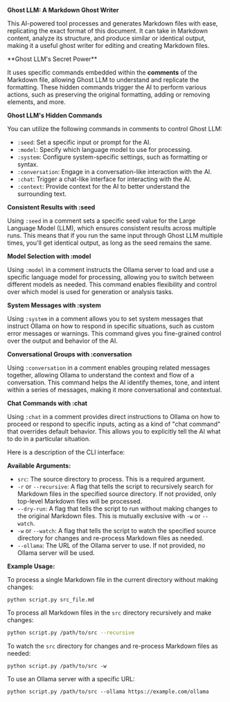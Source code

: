 <!-- #model llama3.1:latest -->
<!-- #system output markdown but limit answer to few sentences -->
<!-- #chat Ghost llm is ghost writer that process markdown files exactly like this one-->

**Ghost LLM: A Markdown Ghost Writer**

This AI-powered tool processes and generates Markdown files with ease, replicating the exact format of this document. It can take in Markdown content, analyze its structure, and produce similar or identical output, making it a useful ghost writer for editing and creating Markdown files.
<!-- /chat 2c72b0cc -->
<!-- #chat it does it thanks to command that are hidden in the comments -->**Ghost LLM's Secret Power**

It uses specific commands embedded within the **comments** of the Markdown file, allowing Ghost LLM to understand and replicate the formatting. These hidden commands trigger the AI to perform various actions, such as preserving the original formatting, adding or removing elements, and more.
<!-- /chat fe27afb9 -->
<!-- #chat you can use : seed, model, system, conversation, chat and context -->
**Ghost LLM's Hidden Commands**

You can utilize the following commands in comments to control Ghost LLM:

* `:seed`: Set a specific input or prompt for the AI.
* `:model`: Specify which language model to use for processing.
* `:system`: Configure system-specific settings, such as formatting or syntax.
* `:conversation`: Engage in a conversation-like interaction with the AI.
* `:chat`: Trigger a chat-like interface for interacting with the AI.
* `:context`: Provide context for the AI to better understand the surrounding text.
<!-- /chat 6c4261ff -->
<!-- #chat seed set the seed for the llm so you get consisten results other the runs -->
**Consistent Results with :seed**

Using `:seed` in a comment sets a specific seed value for the Large Language Model (LLM), which ensures consistent results across multiple runs. This means that if you run the same input through Ghost LLM multiple times, you'll get identical output, as long as the seed remains the same.
<!-- /chat 5a228b39 -->
<!-- #chat model tells Ollama server which model to load -->
**Model Selection with :model**

Using `:model` in a comment instructs the Ollama server to load and use a specific language model for processing, allowing you to switch between different models as needed. This command enables flexibility and control over which model is used for generation or analysis tasks.
<!-- /chat ed67c8ee -->
<!-- #chat system set system message that sets how ollama should respond -->
**System Messages with :system**

Using `:system` in a comment allows you to set system messages that instruct Ollama on how to respond in specific situations, such as custom error messages or warnings. This command gives you fine-grained control over the output and behavior of the AI.
<!-- /chat c26b85e7 -->
<!-- #chat conversation can group messages together -->
**Conversational Groups with :conversation**

Using `:conversation` in a comment enables grouping related messages together, allowing Ollama to understand the context and flow of a conversation. This command helps the AI identify themes, tone, and intent within a series of messages, making it more conversational and contextual.
<!-- /chat 84900a0d -->
<!-- #chat chat provide information to llm what to do -->
**Chat Commands with :chat**

Using `:chat` in a comment provides direct instructions to Ollama on how to proceed or respond to specific inputs, acting as a kind of "chat command" that overrides default behavior. This allows you to explicitly tell the AI what to do in a particular situation.
<!-- /chat 906250cc -->
<!-- #conversation ghost_llm -->
<!-- #context: ./src/ghost_llm.py -->
<!-- #chat describe all the cli interface -->
Here is a description of the CLI interface:

**Available Arguments:**

* `src`: The source directory to process. This is a required argument.
* `-r` or `--recursive`: A flag that tells the script to recursively search for Markdown files in the specified source directory. If not provided, only top-level Markdown files will be processed.
* `--dry-run`: A flag that tells the script to run without making changes to the original Markdown files. This is mutually exclusive with `-w` or `--watch`.
* `-w` or `--watch`: A flag that tells the script to watch the specified source directory for changes and re-process Markdown files as needed.
* `--ollama`: The URL of the Ollama server to use. If not provided, no Ollama server will be used.

**Example Usage:**

To process a single Markdown file in the current directory without making changes:
```
python script.py src_file.md
```

To process all Markdown files in the `src` directory recursively and make changes:
```bash
python script.py /path/to/src --recursive
```

To watch the `src` directory for changes and re-process Markdown files as needed:
```
python script.py /path/to/src -w
```

To use an Ollama server with a specific URL:
```
python script.py /path/to/src --ollama https://example.com/ollama
```
<!-- /chat ef408743 -->
<!-- /conversation -->
